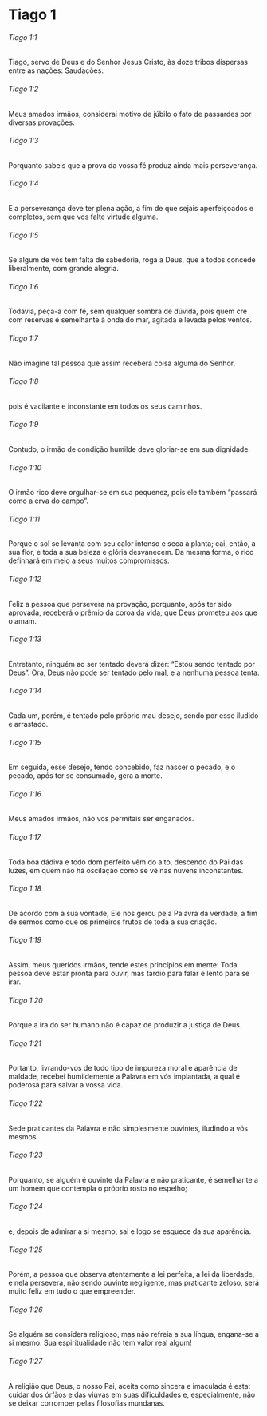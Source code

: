 # Tiago 1

###### Tiago 1:1

Tiago, servo de Deus e do Senhor Jesus Cristo, às doze tribos dispersas entre as nações: Saudações.

###### Tiago 1:2

Meus amados irmãos, considerai motivo de júbilo o fato de passardes por diversas provações.

###### Tiago 1:3

Porquanto sabeis que a prova da vossa fé produz ainda mais perseverança.

###### Tiago 1:4

E a perseverança deve ter plena ação, a fim de que sejais aperfeiçoados e completos, sem que vos falte virtude alguma.

###### Tiago 1:5

Se algum de vós tem falta de sabedoria, roga a Deus, que a todos concede liberalmente, com grande alegria.

###### Tiago 1:6

Todavia, peça-a com fé, sem qualquer sombra de dúvida, pois quem crê com reservas é semelhante à onda do mar, agitada e levada pelos ventos.

###### Tiago 1:7

Não imagine tal pessoa que assim receberá coisa alguma do Senhor,

###### Tiago 1:8

pois é vacilante e inconstante em todos os seus caminhos.

###### Tiago 1:9

Contudo, o irmão de condição humilde deve gloriar-se em sua dignidade.

###### Tiago 1:10

O irmão rico deve orgulhar-se em sua pequenez, pois ele também “passará como a erva do campo”.

###### Tiago 1:11

Porque o sol se levanta com seu calor intenso e seca a planta; cai, então, a sua flor, e toda a sua beleza e glória desvanecem. Da mesma forma, o rico definhará em meio a seus muitos compromissos.

###### Tiago 1:12

Feliz a pessoa que persevera na provação, porquanto, após ter sido aprovada, receberá o prêmio da coroa da vida, que Deus prometeu aos que o amam.

###### Tiago 1:13

Entretanto, ninguém ao ser tentado deverá dizer: “Estou sendo tentado por Deus”. Ora, Deus não pode ser tentado pelo mal, e a nenhuma pessoa tenta.

###### Tiago 1:14

Cada um, porém, é tentado pelo próprio mau desejo, sendo por esse iludido e arrastado.

###### Tiago 1:15

Em seguida, esse desejo, tendo concebido, faz nascer o pecado, e o pecado, após ter se consumado, gera a morte.

###### Tiago 1:16

Meus amados irmãos, não vos permitais ser enganados.

###### Tiago 1:17

Toda boa dádiva e todo dom perfeito vêm do alto, descendo do Pai das luzes, em quem não há oscilação como se vê nas nuvens inconstantes.

###### Tiago 1:18

De acordo com a sua vontade, Ele nos gerou pela Palavra da verdade, a fim de sermos como que os primeiros frutos de toda a sua criação.

###### Tiago 1:19

Assim, meus queridos irmãos, tende estes princípios em mente: Toda pessoa deve estar pronta para ouvir, mas tardio para falar e lento para se irar.

###### Tiago 1:20

Porque a ira do ser humano não é capaz de produzir a justiça de Deus.

###### Tiago 1:21

Portanto, livrando-vos de todo tipo de impureza moral e aparência de maldade, recebei humildemente a Palavra em vós implantada, a qual é poderosa para salvar a vossa vida.

###### Tiago 1:22

Sede praticantes da Palavra e não simplesmente ouvintes, iludindo a vós mesmos.

###### Tiago 1:23

Porquanto, se alguém é ouvinte da Palavra e não praticante, é semelhante a um homem que contempla o próprio rosto no espelho;

###### Tiago 1:24

e, depois de admirar a si mesmo, sai e logo se esquece da sua aparência.

###### Tiago 1:25

Porém, a pessoa que observa atentamente a lei perfeita, a lei da liberdade, e nela persevera, não sendo ouvinte negligente, mas praticante zeloso, será muito feliz em tudo o que empreender.

###### Tiago 1:26

Se alguém se considera religioso, mas não refreia a sua língua, engana-se a si mesmo. Sua espiritualidade não tem valor real algum!

###### Tiago 1:27

A religião que Deus, o nosso Pai, aceita como sincera e imaculada é esta: cuidar dos órfãos e das viúvas em suas dificuldades e, especialmente, não se deixar corromper pelas filosofias mundanas.

